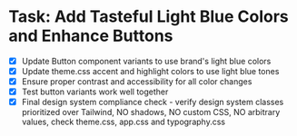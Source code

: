 # Task: Add Tasteful Light Blue Colors and Enhance Buttons

- [x] Update Button component variants to use brand's light blue colors
- [x] Update theme.css accent and highlight colors to use light blue tones
- [x] Ensure proper contrast and accessibility for all color changes
- [x] Test button variants work well together
- [x] Final design system compliance check - verify design system classes prioritized over Tailwind, NO shadows, NO custom CSS, NO arbitrary values, check theme.css, app.css and typography.css
